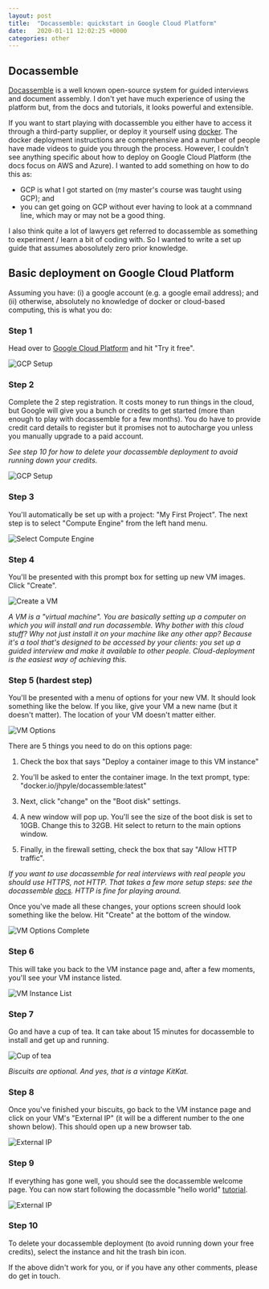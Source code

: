 ```yaml
---
layout: post
title:  "Docassemble: quickstart in Google Cloud Platform"
date:   2020-01-11 12:02:25 +0000
categories: other
---
```


## Docassemble

[Docassemble](https://docassemble.org/) is a well known open-source system for guided interviews and document assembly. I don't yet have much experience of using the platform but, from the docs and tutorials, it looks powerful and extensible.

If you want to start playing with docassemble you either have to access it through a third-party supplier, or deploy it yourself using [docker](https://www.docker.com/). The docker deployment instructions are comprehensive and a number of people have made videos to guide you through the process. However, I couldn't see anything specific about how to deploy on Google Cloud Platform (the docs focus on AWS and Azure). I wanted to add something on how to do this as:

 - GCP is what I got started on (my master's course was taught using GCP); and
 - you can get going on GCP without ever having to look at a commnand line, which may or may not be a good thing.
 
I also think quite a lot of lawyers get referred to docassemble as something to experiment / learn a bit of coding with. So I wanted to write a set up guide that assumes abosolutely zero prior knowledge. 

## Basic deployment on Google Cloud Platform

Assuming you have: (i) a google account (e.g. a google email address); and (ii) otherwise, absolutely no knowledge of docker or cloud-based computing, this is what you do:

### Step 1

Head over to [Google Cloud Platform](https://cloud.google.com/) and hit "Try it free".

![GCP Setup](https://richardbatstone.github.io/images/GCP_landing.PNG)

### Step 2

Complete the 2 step registration. It costs money to run things in the cloud, but Google will give you a bunch or credits to get started (more than enough to play with docassemble for a few months). You do have to provide credit card details to register but it promises not to autocharge you unless you manually upgrade to a paid account.

*See step 10 for how to delete your docassemble deployment to avoid running down your credits.*

![GCP Setup](https://richardbatstone.github.io/images/GCP_set_up.PNG)

### Step 3 

You'll automatically be set up with a project: "My First Project". The next step is to select "Compute Engine" from the left hand menu.

![Select Compute Engine](https://richardbatstone.github.io/images/GCP_compute_engine.PNG)

### Step 4

You'll be presented with this prompt box for setting up new VM images. Click "Create".

![Create a VM](https://richardbatstone.github.io/images/GCP_VM_instance.PNG)

*A VM is a "virtual machine". You are basically setting up a computer on which you will install and run docassemble. Why bother with this cloud stuff? Why not just install it on your machine like any other app? Because it's a tool that's designed to be accessed by your clients: you set up a guided interview and make it available to other people. Cloud-deployment is the easiest way of achieving this.*

### Step 5 (hardest step)

You'll be presented with a menu of options for your new VM. It should look something like the below. If you like, give your VM a new name (but it doesn't matter). The location of your VM doesn't matter either.

![VM Options](https://richardbatstone.github.io/images/GCP_VM_options1.PNG)

There are 5 things you need to do on this options page:

1. Check the box that says "Deploy a container image to this VM instance"

2. You'll be asked to enter the container image. In the text prompt, type: "docker.io/jhpyle/docassemble:latest"

3. Next, click "change" on the "Boot disk" settings.

4. A new window will pop up. You'll see the size of the boot disk is set to 10GB. Change this to 32GB. Hit select to return to the main options window.

5. Finally, in the firewall setting, check the box that say "Allow HTTP traffic".

*If you want to use docassemble for real interviews with real people you should use HTTPS, not HTTP. That takes a few more setup steps: see the docassemble [docs](https://docassemble.org/docs/docker.html#https). HTTP is fine for playing around.*
 
Once you've made all these changes, your options screen should look something like the below. Hit "Create" at the bottom of the window.

![VM Options Complete](https://richardbatstone.github.io/images/GCP_VM_options_all.PNG)

### Step 6

This will take you back to the VM instance page and, after a few moments, you'll see your VM instance listed.

![VM Instance List](https://richardbatstone.github.io/images/GCP_VM_list.PNG)

### Step 7

Go and have a cup of tea. It can take about 15 minutes for docassemble to install and get up and running.

![Cup of tea](https://richardbatstone.github.io/images/cup_of_tea.jpg)

*Biscuits are optional. And yes, that is a vintage KitKat.*

### Step 8

Once you've finished your biscuits, go back to the VM instance page and click on your VM's "External IP" (it will be a different number to the one shown below). This should open up a new browser tab.

![External IP](https://richardbatstone.github.io/images/GCP_VM_http.PNG)

### Step 9

If everything has gone well, you should see the docassemble welcome page. You can now start following the docassmble "hello world" [tutorial](https://docassemble.org/docs/helloworld.html). 

![External IP](https://richardbatstone.github.io/images/GCP_VM_connect.PNG)

### Step 10

To delete your docassemble deployment (to avoid running down your free credits), select the instance and hit the trash bin icon.

If the above didn't work for you, or if you have any other comments, please do get in touch.